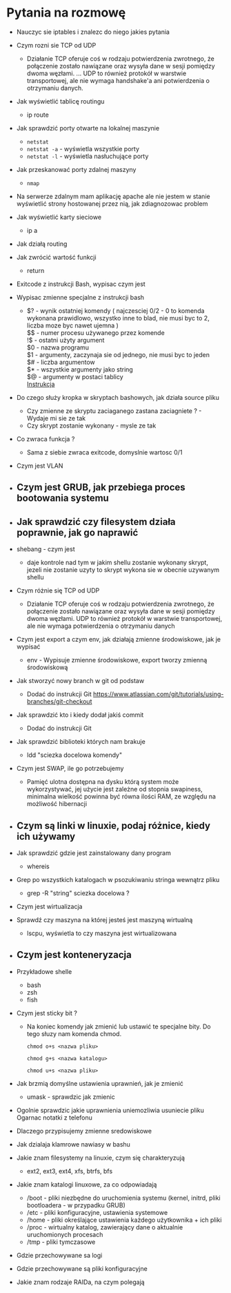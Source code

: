 # Pytania na rozmowę 
- Nauczyc sie iptables i znalezc do niego jakies pytania 
- Czym rozni sie TCP od UDP
	- Działanie TCP oferuje coś w rodzaju potwierdzenia zwrotnego, że połączenie zostało nawiązane oraz wysyła dane w sesji pomiędzy dwoma węzłami. ... UDP to również protokół w warstwie transportowej, ale nie wymaga handshake'a ani potwierdzenia o otrzymaniu danych. 
- Jak wyświetlić tablicę routingu
	- ip route 
- Jak sprawdzić porty otwarte na lokalnej maszynie 
	- ```netstat``` 
	- ```netstat -a``` - wyświetla wszystkie porty
	- ```netstat -l``` - wyświetla nasłuchujące porty  
- Jak przeskanować porty zdalnej maszyny 
	- ```nmap```
- Na serwerze zdalnym mam aplikację apache ale nie jestem w stanie wyświetlić strony hostowanej przez nią, jak zdiagnozowac problem 
- Jak wyświetlić karty sieciowe 
	- ip a 
- Jak działą routing 
- Jak zwrócić wartość funkcji 
	- return 
- Exitcode z instrukcji Bash, wypisac czym jest
- Wypisac zmienne specjalne z instrukcji bash 
	- $? - wynik ostatniej komendy ( najczesciej 0/2 - 0 to komenda wykonana prawidlowo, wszystko inne to blad, nie musi byc to 2, liczba moze byc nawet ujemna )  
	$$ - numer procesu używanego przez komende   
	!$ - ostatni użyty argument  
	$0 - nazwa programu  
	$1 - argumenty, zaczynaja sie od jednego, nie musi byc to jeden  
	$# - liczba argumentow  
	$* - wszystkie argumenty jako string  
	$@ - argumenty w postaci tablicy  
	[Instrukcja](https://github.com/mariuszkuswik/Nauka/blob/main/Linux/Linux.md#zmienne-specjalne)  
- Do czego służy kropka w skryptach bashowych, jak działa source pliku 
	- Czy zmienne ze skryptu zaciaganego zastana zaciagniete ? - Wydaje mi sie ze tak
	- Czy skrypt zostanie wykonany - mysle ze tak 
- Co zwraca funkcja ? 
	- Sama z siebie zwraca exitcode, domyslnie wartosc 0/1  
- Czym jest VLAN
- Czym jest GRUB, jak przebiega proces bootowania systemu 
	- 
- Jak sprawdzić czy filesystem działa poprawnie, jak go naprawić 
	- 
- shebang - czym jest
	-  daje kontrole nad tym w jakim shellu zostanie wykonany skrypt, jezeli nie zostanie uzyty to skrypt wykona sie w obecnie uzywanym shellu 
- Czym różnie się TCP od UDP 
	- Działanie TCP oferuje coś w rodzaju potwierdzenia zwrotnego, że połączenie zostało nawiązane oraz wysyła dane w sesji pomiędzy dwoma węzłami. UDP to również protokół w warstwie transportowej, ale nie wymaga potwierdzenia o otrzymaniu danych
- Czym jest export a czym env, jak działają zmienne środowiskowe, jak je wypisać
	- env - Wypisuje zmienne środowiskowe, export tworzy zmienną środowiskową 	
- Jak stworzyć nowy branch w git od podstaw
	- Dodać do instrukcji Git https://www.atlassian.com/git/tutorials/using-branches/git-checkout
- Jak sprawdzić kto i kiedy dodał jakiś commit  
	- Dodać do instrukcji Git
- Jak sprawdzić biblioteki których nam brakuje 
	- ldd "sciezka docelowa komendy"
- Czym jest SWAP, ile go potrzebujemy 
	- Pamięć ulotna dostępna na dysku którą system może wykorzystywać, jej użycie jest zależne od stopnia swapiness, minimalna wielkość powinna być równa ilości RAM, ze względu na możliwość hibernacji 
- Czym są linki w linuxie, podaj różnice, kiedy ich używamy 
	- 	
- Jak sprawdzić gdzie jest zainstalowany dany program 
	- whereis
- Grep po wszystkich katalogach w psozukiwaniu stringa wewnątrz pliku 
	- grep -R "string" sciezka docelowa ?
- Czym jest wirtualizacja  

- Sprawdź czy maszyna na której jesteś jest maszyną wirtualną 
	- lscpu, wyświetla to czy maszyna jest wirtualizowana 
- Czym jest konteneryzacja 
	- 
- Przykładowe shelle 
	- bash 
	- zsh 
	- fish 
- Czym jest sticky bit ? 
	- Na koniec komendy jak zmienić lub ustawić te specjalne bity. Do tego słuzy nam komenda chmod.

		```chmod o+s <nazwa pliku>```

		```chmod g+s <nazwa katalogu>```

		```chmod u+s <nazwa pliku>```

- Jak brzmią domyślne ustawienia uprawnień, jak je zmienić 
	- umask - sprawdzic jak zmienic 
- Ogolnie sprawdzic jakie uprawnienia uniemozliwia usuniecie pliku 
Ogarnac notatki z telefonu 
- Dlaczego przypisujemy zmienne sredowiskowe 
- Jak dzialaja klamrowe nawiasy w bashu 
- Jakie znam filesystemy na linuxie, czym się charakteryzują
	- ext2, ext3, ext4, xfs, btrfs, bfs
- Jakie znam katalogi linuxowe, za co odpowiadają
	- /boot - pliki niezbędne do uruchomienia systemu (kernel, initrd, pliki bootloadera - w przypadku GRUB)
	- /etc - pliki konfiguracyjne, ustawienia systemowe
	- /home - pliki określające ustawienia każdego użytkownika + ich pliki  
	- /proc - wirtualny katalog, zawierający dane o aktualnie uruchomionych procesach
	- /tmp - pliki tymczasowe
- Gdzie przechowywane sa logi
- Gdzie przechowywane są pliki konfiguracyjne
- Jakie znam rodzaje RAIDa, na czym polegają
